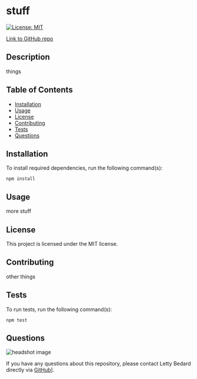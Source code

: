 
  # stuff

  [![License: MIT](https://img.shields.io/badge/License-MIT-yellow.svg)](https://opensource.org/licenses/MIT)
  
  [Link to GitHub repo](https://github.com/yttel/stuff)
  
  ## Description
  
  things
  
  ## Table of Contents
  
  * [Installation](#installation)
  * [Usage](#usage)
  * [License](#license)
  * [Contributing](#contributing)
  * [Tests](#tests)
  * [Questions](#questions)
  
  ## Installation
  
  To install required dependencies, run the following command(s):
  ~~~~
  npm install
  ~~~~
  
  ## Usage
  
  more stuff
  
  ## License
  
  This project is licensed under the MIT license.
  
  ## Contributing
  
  other things
  
  ## Tests
  
  To run tests, run the following command(s):
  ~~~~
  npm test
  ~~~~
  
  ## Questions
  
  ![headshot image](https://avatars2.githubusercontent.com/u/58376985?v=4 "Letty Bedard")
  
  If you have any questions about this repository, please contact Letty Bedard directly via [GitHub](https://github.com/yttel "GitHub for yttel")].
  
